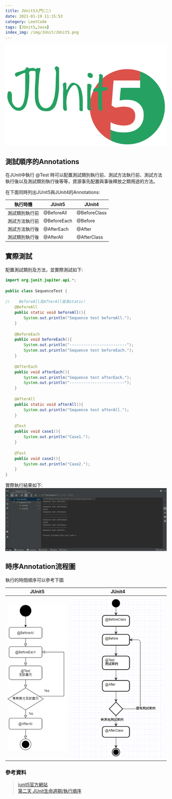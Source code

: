 ```yaml
---
title: JUnit5入門(二)
date: 2021-01-19 11:15:53
category: LeetCode
tags: [JUnit5,Java]
index_img: /img/JUnit/JUnit5.png
---
```

![](/seawaterfoods/img/JUnit/JUnit5.png)
## 測試順序的Annotations
在JUnit中執行 @Test 時可以配置測試類別執行前、測試方法執行前、測試方法執行後以及測試類別執行後等等，資源事先配置與事後釋放之類用途的方法。
<!-- more -->
在下面同時列出JUnit5與JUnit4的Annotations:    

執行時機|JUnit5|JUnit4
------|-------|-------
測試類別執行前|@BeforeAll|@BeforeClass
測試方法執行前|@BeforeEach|@Before
測試方法執行後|@AfterEach|@After
測試類別執行後|@AfterAll|@AfterClass

## 實際測試
配置測試類別及方法，並實際測試如下:
```java
import org.junit.jupiter.api.*;

public class SequenceTest {
    
//    BeforeAll及AfterAll皆為static!
    @BeforeAll
    public static void beforeAll(){
        System.out.println("Sequence test beforeAll.");
    }

    @BeforeEach
    public void beforeEach(){
        System.out.println("-------------------------");
        System.out.println("Sequence test beforeEach.");
    }

    @AfterEach
    public void afterEach(){
        System.out.println("Sequence test afterEach.");
        System.out.println("------------------------");
    }

    @AfterAll
    public static void afterAll(){
        System.out.println("Sequence test afterAll.");
    }

    @Test
    public void case1(){
        System.out.println("Case1.");
    }

    @Test
    public void case2(){
        System.out.println("Case2.");
    }
}
```

實際執行結果如下:
![](/seawaterfoods/img/JUnit/SequenceTest.png)

## 時序Annotation流程圖
執行的時間順序可以參考下圖

JUnit5|JUnit4
:-----:|:-----:
![](/seawaterfoods/img/JUnit/JUnit5SequenceFlowChart.png)|![](/seawaterfoods/img/JUnit/JUnit4SequenceFlowChart.png)


### 參考資料
>[junit5官方網站](https://junit.org/junit5/docs/current/user-guide/#writing-tests, "junit5")<br/>
[第二天 JUnit生命週期/執行順序](https://ithelp.ithome.com.tw/articles/10192896, "JUnit4-2")<br/>